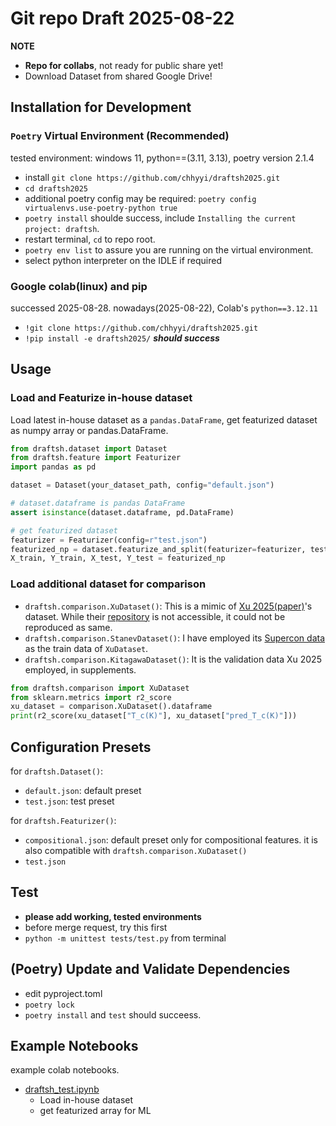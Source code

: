 # Git repo Draft 2025-08-22

**NOTE**  
* **Repo for collabs**, not ready for public share yet!
* Download Dataset from shared Google Drive!

## Installation for Development
### `Poetry` Virtual Environment (Recommended)
tested environment: windows 11, python==(3.11, 3.13), poetry version 2.1.4
* install `git clone https://github.com/chhyyi/draftsh2025.git`
* `cd draftsh2025`
* additional poetry config may be required: `poetry config virtualenvs.use-poetry-python true`
* `poetry install` shoulde success, include `Installing the current project: draftsh`.
* restart terminal, `cd` to repo root.
* `poetry env list` to assure you are running on the virtual environment.
* select python interpreter on the IDLE if required

### Google colab(linux) and pip
successed 2025-08-28. nowadays(2025-08-22), Colab's `python==3.12.11`
* `!git clone https://github.com/chhyyi/draftsh2025.git`
* `!pip install -e draftsh2025/` ***should success***

## Usage
### Load and Featurize in-house dataset

Load latest in-house dataset as a `pandas.DataFrame`, get featurized dataset as numpy array or pandas.DataFrame.
```python
from draftsh.dataset import Dataset
from draftsh.feature import Featurizer
import pandas as pd

dataset = Dataset(your_dataset_path, config="default.json") 

# dataset.dataframe is pandas DataFrame
assert isinstance(dataset.dataframe, pd.DataFrame)

# get featurized dataset
featurizer = Featurizer(config=r"test.json")
featurized_np = dataset.featurize_and_split(featurizer=featurizer, test_size=0.2, shuffle=False, to_numpy=True)
X_train, Y_train, X_test, Y_test = featurized_np
```

### Load additional dataset for comparison
* `draftsh.comparison.XuDataset()`: This is a mimic of [Xu 2025(paper)](https://journal.hep.com.cn/fop/EN/10.15302/frontphys.2025.014205)'s dataset. While their [repository](https://github.com/Dingfei1361/Conventional-SC-HNN-including-dataset) is not accessible, it could not be reproduced as same.
* `draftsh.comparison.StanevDataset()`: I have employed its [Supercon data](https://github.com/vstanev1/Supercon/blob/master/Supercon_data.csv) as the train data of `XuDataset`.
* `draftsh.comparison.KitagawaDataset()`: It is the validation data Xu 2025 employed, in supplements.
```python
from draftsh.comparison import XuDataset
from sklearn.metrics import r2_score
xu_dataset = comparison.XuDataset().dataframe
print(r2_score(xu_dataset["T_c(K)"], xu_dataset["pred_T_c(K)"]))
```

## Configuration Presets 
for `draftsh.Dataset()`:
* `default.json`: default preset
* `test.json`: test preset

for `draftsh.Featurizer()`:
* `compositional.json`: default preset only for compositional features. it is also compatible with `draftsh.comparison.XuDataset()`
* `test.json`

## Test
* **please add working, tested environments**
* before merge request, try this first
* `python -m unittest tests/test.py` from terminal

## (Poetry) Update and Validate Dependencies
* edit pyproject.toml
* `poetry lock`
* `poetry install` and `test` should succeess.

## Example Notebooks
example colab notebooks.
* [draftsh_test.ipynb](https://colab.research.google.com/drive/1xPBWykbPfkP2sLNI8z78uxi3i7vvs89t?usp=sharing)
    * Load in-house dataset
    * get featurized array for ML